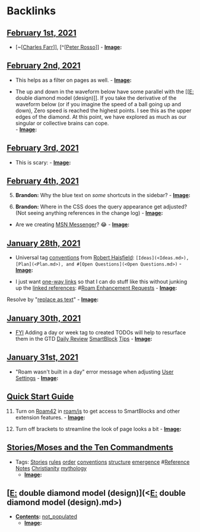 
# Backlinks
## [February 1st, 2021](<February 1st, 2021.md>)
- [~[[Charles Farr](<~[[Charles Farr.md>)]], [^[[Peter Rosso](<^[[Peter Rosso.md>)]]
                - **[Image](<Image.md>):**

## [February 2nd, 2021](<February 2nd, 2021.md>)
- This helps as a filter on pages as well. 
                            - **[Image](<Image.md>):**

- The up and down in the waveform below have some parallel with the [[[E:](<[[E:.md>) double diamond model (design)]]. If you take the derivative of the waveform below (or if you imagine the speed of a ball going up and down), Zero speed is reached the highest points. I see this as the upper edges of the diamond. At this point, we have explored as much as our singular or collective brains can cope.  
                    - **[Image](<Image.md>):**

## [February 3rd, 2021](<February 3rd, 2021.md>)
- This is scary:
            - **[Image](<Image.md>):**

## [February 4th, 2021](<February 4th, 2021.md>)
5. **Brandon:** Why the blue text on *some* shortcuts in the sidebar?
            - **[Image](<Image.md>):**

10. **Brandon:** Where in the CSS does the query appearance get adjusted? (Not seeing anything references in the change log)
            - **[Image](<Image.md>):**

- Are we creating [MSN Messenger](<MSN Messenger.md>)? 😂 
            - **[Image](<Image.md>):**

## [January 28th, 2021](<January 28th, 2021.md>)
- Universal tag [conventions](<conventions.md>) from [Robert Haisfield](<Robert Haisfield.md>): `[Ideas](<Ideas.md>), [Plan](<Plan.md>), and #[Open Questions](<Open Questions.md>)`
            - **[Image](<Image.md>):**

- I just want [one-way links](<one-way links.md>) so that I can do stuff like this without junking up the [linked references](<linked references.md>): #[Roam Enhancement Requests](<Roam Enhancement Requests.md>)
            - **[Image](<Image.md>):**

Resolve by "[replace as text](<replace as text.md>)"
                - **[Image](<Image.md>):**

## [January 30th, 2021](<January 30th, 2021.md>)
- [FYI](<FYI.md>) Adding a day or week tag to created TODOs will help to resurface them in the GTD [Daily Review](<Daily Review.md>) [SmartBlock](((hUyrZQscO))) [Tips](<Tips.md>)
                - **[Image](<Image.md>):**

## [January 31st, 2021](<January 31st, 2021.md>)
- "Roam wasn't built in a day" error message when adjusting [User Settings](<User Settings.md>)
        - **[Image](<Image.md>):**

## [Quick Start Guide](<Quick Start Guide.md>)
11. Turn on [Roam42](<Roam42.md>) in [roam/js](<roam/js.md>) to get access to SmartBlocks and other extension features.
        - **[Image](<Image.md>):**

12. Turn off brackets to streamline the look of page looks a bit
        - **[Image](<Image.md>):**

## [Stories/Moses and the Ten Commandments](<Stories/Moses and the Ten Commandments.md>)
- Tags: [Stories](<Stories.md>) [rules](<rules.md>) [order](<order.md>) [conventions](<conventions.md>) [structure](<structure.md>) [emergence](<emergence.md>) #[Reference Notes](<Reference Notes.md>) [Christianity](<Christianity.md>) [mythology](<mythology.md>)
    - **[Image](<Image.md>):**

## [[E:](<[E:.md>) double diamond model (design)](<[E:](<E:.md>) double diamond model (design).md>)
- **[Contents](<Contents.md>):** [not_populated](<not_populated.md>)
    - **[Image](<Image.md>):**

